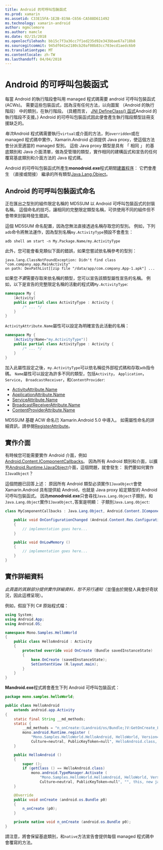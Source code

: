 ```yaml
---
title: Android 的可呼叫包裝函式
ms.prod: xamarin
ms.assetid: C33E15FA-1E2B-819A-C656-CA588D611492
ms.technology: xamarin-android
author: mgmclemore
ms.author: mamcle
ms.date: 02/15/2018
ms.openlocfilehash: bb15c7f3a36cc7f1ed235d92e343bbae67a718b8
ms.sourcegitcommit: 945df041e2180cb20af08b83cc703ecd1aedc6b0
ms.translationtype: MT
ms.contentlocale: zh-TW
ms.lasthandoff: 04/04/2018
---
```

# <a name="android-callable-wrappers"></a>Android 的可呼叫包裝函式

每當 Android 的執行階段會叫用 managed 程式碼需要 android 可呼叫包裝函式 (ACWs)。 需要這些包裝函式，因為沒有任何方法，以向圖案 （Android 的執行階段） 中的類別，在執行階段。 (具體而言， [JNI DefineClass() 函式](http://docs.oracle.com/javase/1.5.0/docs/guide/jni/spec/functions.html#wp15986)Android 的執行階段不支援。} Android 的可呼叫包裝函式因此便會產生執行階段類型註冊支援缺乏的。 

*每次*Android 程式碼需要執行`virtual`或介面的方法，則`overridden`或在 managed 程式碼中實作，Xamarin.Android 必須提供 Java proxy，使這個方法會分派至適當的 managed 型別。 這些 Java proxy 類型是具有 「 相同 」 的基底類別和 Java 介面清單，做為受管理的類型，實作相同的建構函式和宣告的任何覆寫基底類別和介面方法的 Java 程式碼。 

Android 的可呼叫包裝函式所產生**monodroid.exe**程式期間[建置程序](~/android/deploy-test/building-apps/build-process.md)： 它們會產生 （直接或間接） 繼承的所有類型[Java.Lang.Object](https://developer.xamarin.com/api/type/Java.Lang.Object/)。 



## <a name="android-callable-wrapper-naming"></a>Android 的可呼叫包裝函式命名

正在匯出之型別的組件限定名稱的 MD5SUM 以 Android 可呼叫包裝函式的封裝名稱。 這個命名的技巧，讓相同的完整限定類型名稱，可供使用不同的組件但不會帶來封裝時發生錯誤。 

這個 MD5SUM 命名配置，因為您無法直接透過名稱存取您的型別。 例如，下列`adb`命令將無法運作，因為型別名稱`my.ActivityType`預設不會產生： 

```shell
adb shell am start -n My.Package.Name/my.ActivityType
```

此外，您可能會看見類似下面的錯誤，如果您嘗試依名稱參考的型別：

```shell
java.lang.ClassNotFoundException: Didn't find class "com.company.app.MainActivity"
on path: DexPathList[[zip file "/data/app/com.company.App-1.apk"] ...
```

如果您*不要*需要存取來依名稱的類型，您可以宣告該類型屬性宣告的名稱。 例如，以下是宣告的完整限定名稱的活動的程式碼`My.ActivityType`:

```csharp
namespace My {
    [Activity]
    public partial class ActivityType : Activity {
        /* ... */
    }
}
```

`ActivityAttribute.Name`屬性可以設定為明確宣告此活動的名稱： 

```csharp
namespace My {
    [Activity(Name="my.ActivityType")]
    public partial class ActivityType : Activity {
        /* ... */
    }
}
```

加入此屬性設定之後，`my.ActivityType`可以依名稱從外部程式碼和存取`adb`指令碼。 `Name`屬性可以設定為許多不同的類型，包括`Activity`， `Application`， `Service`， `BroadcastReceiver`，和`ContentProvider`: 

-   [ActivityAttribute.Name](https://developer.xamarin.com/api/property/Android.App.ActivityAttribute.Name/)
-   [ApplicationAttribute.Name](https://developer.xamarin.com/api/property/Android.App.ApplicationAttribute.Name/)
-   [ServiceAttribute.Name](https://developer.xamarin.com/api/property/Android.App.ServiceAttribute.Name/)
-   [BroadcastReceiverAttribute.Name](https://developer.xamarin.com/api/property/Android.Content.BroadcastReceiverAttribute.Name/)
-   [ContentProviderAttribute.Name](https://developer.xamarin.com/api/property/Android.Content.ContentProviderAttribute.Name/)

MD5SUM 基礎 ACW 命名已 Xamarin.Android 5.0 中導入。 如需屬性命名的詳細資訊，請參閱[RegisterAttribute](https://developer.xamarin.com/api/type/Android.Runtime.RegisterAttribute/)。 



## <a name="implementing-interfaces"></a>實作介面

有時候您可能需要實作 Android 介面，例如[Android.Content.IComponentCallbacks](https://developer.xamarin.com/api/type/Android.Content.IComponentCallbacks/)。 因為所有 Android 類別和介面，以擴充[Android.Runtime.IJavaObject](https://developer.xamarin.com/api/type/Android.Runtime.IJavaObject/)介面，這個問題，就會發生： 我們要如何實作`IJavaObject`？ 

這個問題已回答上述： 原因所有 Android 類型必須實作`IJavaObject`會使 Xamarin.Android 具有提供給 Android，也就是 Java proxy 給定類型的 Android 可呼叫包裝函式。 因為**monodroid.exe**只會尋找`Java.Lang.Object`子類別，和`Java.Lang.Object`實作`IJavaObject,`答案是明顯： 子類別`Java.Lang.Object`: 

```csharp
class MyComponentCallbacks : Java.Lang.Object, Android.Content.IComponentCallbacks {

    public void OnConfigurationChanged (Android.Content.Res.Configuration newConfig)
    {
        // implementation goes here...
    } 

    public void OnLowMemory ()
    {
        // implementation goes here...
    }
}
```


## <a name="implementation-details"></a>實作詳細資料

*此頁面的其餘部分提供實作詳細資料，恕不另行通知*（並僅由於開發人員會好奇狀況，因此這裡呈現）。 

例如，假設下列 C# 原始程式檔：

```csharp
using System;
using Android.App;
using Android.OS;

namespace Mono.Samples.HelloWorld
{
    public class HelloAndroid : Activity
    {
        protected override void OnCreate (Bundle savedInstanceState)
        {
            base.OnCreate (savedInstanceState);
            SetContentView (R.layout.main);
        }
    }
}
```

**Mandroid.exe**程式將會產生下列 Android 可呼叫包裝函式： 

```java
package mono.samples.helloWorld;

public class HelloAndroid
    extends android.app.Activity
{
    static final String __md_methods;
    static {
        __md_methods = "n_onCreate:(Landroid/os/Bundle;)V:GetOnCreate_Landroid_os_Bundle_Handler\n" + "";
        mono.android.Runtime.register (
            "Mono.Samples.HelloWorld.HelloAndroid, HelloWorld, Version=1.0.0.0, 
            Culture=neutral, PublicKeyToken=null", HelloAndroid.class, __md_methods);
    }

    public HelloAndroid ()
    {
        super ();
        if (getClass () == HelloAndroid.class)
            mono.android.TypeManager.Activate (
                "Mono.Samples.HelloWorld.HelloAndroid, HelloWorld, Version=1.0.0.0, 
                Culture=neutral, PublicKeyToken=null", "", this, new java.lang.Object[] {  });
    }

    @Override
    public void onCreate (android.os.Bundle p0)
    {
        n_onCreate (p0);
    }

    private native void n_onCreate (android.os.Bundle p0);
}
```

請注意，將會保留基底類別，和`native`方法宣告會提供每個 managed 程式碼中會覆寫的方法。 
